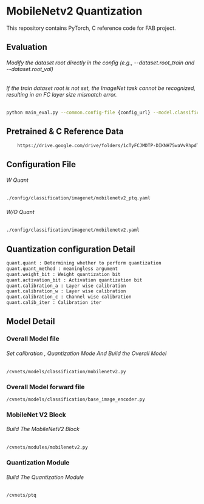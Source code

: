 # MobileNetv2 Quantization
This repository contains PyTorch, C reference code for FAB project.

## Evaluation 
###### Modify the dataset root directly in the config (e.g., --dataset.root_train and --dataset.root_val)
###### If the train dataset root is not set, the ImageNet task cannot be recognized, resulting in an FC layer size mismatch error.
```bash
python main_eval.py --common.config-file {config_url} --model.classification.pretrained ./base_weight/mobilenetv2-1.00.pt
```
## Pretrained & C Reference Data
```bash
    https://drive.google.com/drive/folders/1cTyFCJMDTP-DIKNH75waVvRhpdTzzI-m?usp=sharing
```


## Configuration File 
###### W Quant
```bash
./config/classification/imagenet/mobilenetv2_ptq.yaml
```
###### W/O Quant
```bash
./config/classification/imagenet/mobilenetv2.yaml
```

## Quantization configuration Detail
```bash
quant.quant : Determining whether to perform quantization
quant.quant_method : meaningless argument
quant.weight_bit : Weight quantization bit
quant.activation_bit : Activation quantization bit
quant.calibration_a : Layer wise calibration
quant.calibration_w : Layer wise calibration
quant.calibration_c : Channel wise calibration
quant.calib_iter : Calibration iter 
```

## Model Detail
### Overall Model file
###### Set calibration , Quantization Mode And Build the Overall Model
```
/cvnets/models/classification/mobilenetv2.py
```
### Overall Model forward file
```
/cvnets/models/classification/base_image_encoder.py
```
### MobileNet V2 Block
###### Build The MobileNetV2 Block
```
/cvnets/modules/mobilenetv2.py
```
### Quantization Module
###### Build The Quantization Module
```
/cvnets/ptq
```

